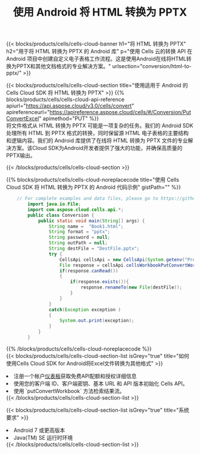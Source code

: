 ﻿---
title: 使用 Android 将 HTML 转换为 PPTX
description: 利用Aspose.Cells Cloud SDK for Android将HTML格式文件转换为PPTX格式文件。
kwords: Excel, Convert HTML to PPTX, REST, Android
howto: How to convert HTML to PPTX using Aspose.Cells Cloud Android library.
---
{{< blocks/products/cells/cells-cloud-banner h1="将 HTML 转换为 PPTX" h2="用于将 HTML 转换为 PPTX 的 Android 库" p="使用 Cells 云的转换 API 在 Android 项目中创建自定义电子表格工作流程。这是使用Android在线将HTML转换为PPTX和其他文档格式的专业解决方案。" urlsection="conversion/html-to-pptx/" >}}

{{< blocks/products/cells/cells-cloud-section title="使用适用于 Android 的 Cells Cloud SDK 将 HTML 转换为 PPTX" >}}
{{% blocks/products/cells/cells-cloud-api-reference apiurl="https://api.aspose.cloud/v3.0/cells/convert" apireferenceurl="https://apireference.aspose.cloud/cells/#/Conversion/PutConvertExcel" apimethod="PUT" %}}
<br/>
将文件格式从 HTML 转换为 PPTX 可能是一项复杂的任务。我们的 Android SDK 处理所有 HTML 到 PPTX 格式的转换，同时保留源 HTML 电子表格的主要结构和逻辑内容。我们的 Android 库提供了在线将 HTML 转换为 PPTX 文件的专业解决方案。该Cloud SDK为Android开发者提供了强大的功能，并确保高质量的PPTX输出。

{{< /blocks/products/cells/cells-cloud-section >}}

{{% blocks/products/cells/cells-cloud-noreplacecode title="使用 Cells Cloud SDK 将 HTML 转换为 PPTX 的 Android 代码示例" gistPath="" %}}
 
```java
    // For complete examples and data files, please go to https://github.com/aspose-cells-cloud/aspose-cells-cloud-android/
        import java.io.File;
        import com.aspose.cloud.cells.api.*;
        public class Conversion {
            public static void main(String[] args) {
                String name =  "Book1.html";
                String format = "pptx";
                String password = null;
                String outPath = null;
                String destFile = "DestFile.pptx";
                try {
                    CellsApi cellsApi = new CellsApi(System.getenv("ProductClientId"), System.getenv("ProductClientSecret"));
                    File response = cellsApi.cellsWorkbookPutConvertWorkbook(new File(name), format, password, outPath, null,null);            
                    if(response.canRead())
                    {
                        if(response.exists()){
                            response.renameTo(new File(destFile));
                        }                
                    }
                }
                catch(Exception exception )
                {
                    System.out.print(exception);
                }
            }
        }
```
 
{{% /blocks/products/cells/cells-cloud-noreplacecode %}}
<br/>
{{< blocks/products/cells/cells-cloud-section-list isGrey="true" title="如何使用Cells Cloud SDK for Android将Excel文件转换为其他格式" >}}
<li>注册一个帐户<a href="https://dashboard.aspose.cloud/">仪表板</a>获取免费API配额和授权详细信息</li>
<li>使用您的客户端 ID、客户端密钥、基本 URL 和 API 版本初始化 Cells API。</li>
<li>使用 `putConvertWorkbook` 方法检索结果流。</li>
{{< /blocks/products/cells/cells-cloud-section-list >}}

{{< blocks/products/cells/cells-cloud-section-list isGrey="true" title="系统要求" >}}
<li>Android 7 或更高版本</li>
<li>Java(TM) SE 运行时环境</li>
{{< /blocks/products/cells/cells-cloud-section-list >}}
